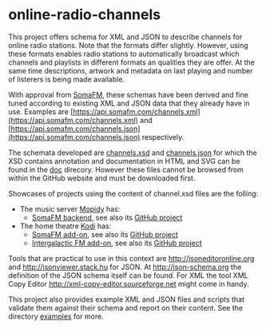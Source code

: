 # online-radio-channels

This project offers schema for XML and JSON to describe channels for online radio stations. Note that the formats differ slightly. However, using these formats enables radio stations to automatically broadcast which channels and playlists in different formats an qualities they are offer. At the same time descriptions, artwork and metadata on last playing and number of listerers is being made available.

With approval from [SomaFM](https://somafm.com), these schemas have been derived and fine tuned according to existing XML and JSON data that they already have in use. Examples are [https://api.somafm.com/channels.xml](https://api.somafm.com/channels.xml) and [https://api.somafm.com/channels.json](https://api.somafm.com/channels.json) respectively.

The schemata developed are [channels.xsd](channels.xsd) and [channels.json](channels.json) for which the XSD contains annotation and documentation in HTML and SVG can be found in the [doc](doc) direcory. However these files cannot be browsed from within the GitHub website and must be downloaded first.

Showcases of projects using the content of channel.xsd files are the folling:
* The music server [Mopidy](https://mopidy.com) has:
  * [SomaFM backend](https://docs.mopidy.com/en/latest/ext/backends/#mopidy-somafm), see also its [GitHub project](https://github.com/AlexandrePTJ/mopidy-somafm)
* The home theatre [Kodi](https://kodi.tv) has:
  * [SomaFM add-on](http://kodi.wiki/view/Add-on:SomaFM), see also its [GitHub project](https://github.com/Oderik/xbmc-somafm)
  * [Intergalactic FM add-on](http://kodi.wiki/view/Add-on:Intergalactic_FM), see also its [GitHub project](https://github.com/PanderMusubi/kodi-intergalacticfm/)

Tools that are practical to use in this context are http://jsoneditoronline.org and http://jsonviewer.stack.hu for JSON. At http://json-schema.org the definition of the JSON schema itself can be found. For XML the tool XML Copy Editor http://xml-copy-editor.sourceforge.net might come in handy.

This project also provides example XML and JSON files and scripts that validate them against their schema and report on their content. See the directory [examples](examples) for more.
